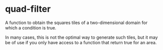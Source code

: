 # quad-filter

A function to obtain the squares tiles of a two-dimensional domain
for which a condition is true.

In many cases, this is not the optimal way to generate such tiles,
but it may be of use if you only have access to a function that
return true for an area.